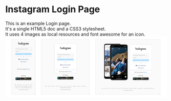 # Instagram Login Page   
This is an example Login page.  
It's a single HTML5 doc and a CSS3 stylesheet.  
It uses 4 images as local resources and font awesome for an icon. 
![Login screenshots](./images/InstagramLoginPageScreenshots.png)
